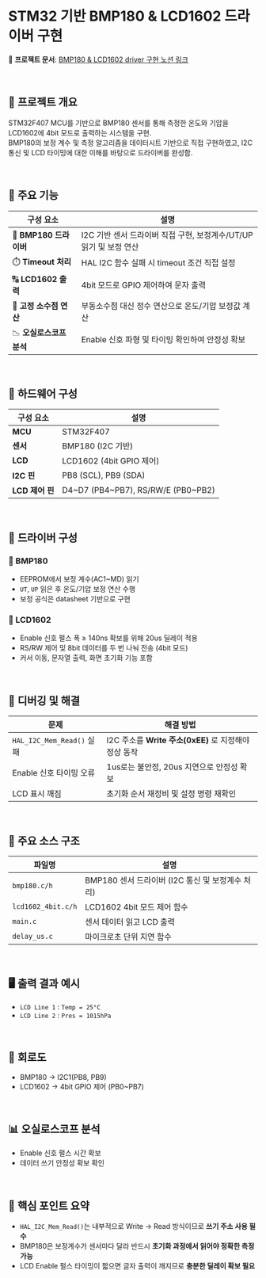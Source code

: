 # STM32 기반 BMP180 & LCD1602 드라이버 구현

📄 **프로젝트 문서**: [BMP180 & LCD1602 driver 구현 노션 링크](https://lopsided-tray-d39.notion.site/BMP180-LCD1602-driver-1ce04872d73a802c9e0fc2f30998089c)

<br>

## 📌 프로젝트 개요

STM32F407 MCU를 기반으로 BMP180 센서를 통해 측정한 온도와 기압을 LCD1602에 4bit 모드로 출력하는 시스템을 구현.  
BMP180의 보정 계수 및 측정 알고리즘을 데이터시트 기반으로 직접 구현하였고, I2C 통신 및 LCD 타이밍에 대한 이해를 바탕으로 드라이버를 완성함.

<br>

## 🎯 주요 기능

| 구성 요소 | 설명 |
|-----------|------|
| 🧭 **BMP180 드라이버** | I2C 기반 센서 드라이버 직접 구현, 보정계수/UT/UP 읽기 및 보정 연산 |
| ⏱️ **Timeout 처리** | HAL I2C 함수 실패 시 timeout 조건 직접 설정 |
| 🔠 **LCD1602 출력** | 4bit 모드로 GPIO 제어하여 문자 출력 |
| 🧮 **고정 소수점 연산** | 부동소수점 대신 정수 연산으로 온도/기압 보정값 계산 |
| 📉 **오실로스코프 분석** | Enable 신호 파형 및 타이밍 확인하여 안정성 확보 |

<br>

## 🔌 하드웨어 구성

| 구성 요소 | 설명 |
|-----------|------|
| **MCU** | STM32F407 |
| **센서** | BMP180 (I2C 기반) |
| **LCD** | LCD1602 (4bit GPIO 제어) |
| **I2C 핀** | PB8 (SCL), PB9 (SDA) |
| **LCD 제어 핀** | D4~D7 (PB4~PB7), RS/RW/E (PB0~PB2) |

<br>

## 🔧 드라이버 구성

### 📍 BMP180

- EEPROM에서 보정 계수(AC1~MD) 읽기  
- `UT`, `UP` 읽은 후 온도/기압 보정 연산 수행  
- 보정 공식은 datasheet 기반으로 구현

### 📍 LCD1602

- Enable 신호 펄스 폭 ≥ 140ns 확보를 위해 20us 딜레이 적용  
- RS/RW 제어 및 8bit 데이터를 두 번 나눠 전송 (4bit 모드)  
- 커서 이동, 문자열 출력, 화면 초기화 기능 포함

<br>

## 🧪 디버깅 및 해결

| 문제 | 해결 방법 |
|------|-----------|
| `HAL_I2C_Mem_Read()` 실패 | I2C 주소를 **Write 주소(0xEE)** 로 지정해야 정상 동작 |
| Enable 신호 타이밍 오류 | 1us로는 불안정, 20us 지연으로 안정성 확보 |
| LCD 표시 깨짐 | 초기화 순서 재정비 및 설정 명령 재확인 |

<br>

## 📂 주요 소스 구조

| 파일명 | 설명 |
|--------|------|
| `bmp180.c/h` | BMP180 센서 드라이버 (I2C 통신 및 보정계수 처리) |
| `lcd1602_4bit.c/h` | LCD1602 4bit 모드 제어 함수 |
| `main.c` | 센서 데이터 읽고 LCD 출력 |
| `delay_us.c` | 마이크로초 단위 지연 함수 |

<br>

## 🖥️ 출력 결과 예시

- `LCD Line 1` : `Temp = 25°C`  
- `LCD Line 2` : `Pres = 1015hPa`

<br>

## 📸 회로도

- BMP180 → I2C1(PB8, PB9)  
- LCD1602 → 4bit GPIO 제어 (PB0~PB7)

<br>

## 📊 오실로스코프 분석

- Enable 신호 펄스 시간 확보  
- 데이터 쓰기 안정성 확보 확인

<br>

## 🧠 핵심 포인트 요약

- `HAL_I2C_Mem_Read()`는 내부적으로 Write → Read 방식이므로 **쓰기 주소 사용 필수**  
- BMP180은 보정계수가 센서마다 달라 반드시 **초기화 과정에서 읽어야 정확한 측정 가능**  
- LCD Enable 펄스 타이밍이 짧으면 글자 출력이 깨지므로 **충분한 딜레이 확보 필요**
